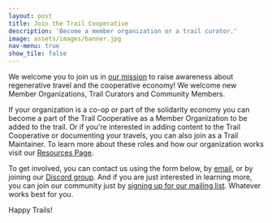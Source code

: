 ```yaml
---
layout: post
title: Join the Trail Cooperative
description: 'Become a member organization or a trail curator.'
image: assets/images/banner.jpg
nav-menu: true
show_tile: false
---
```


We welcome you to join us in [our mission](about.html) to raise awareness about regenerative travel and the cooperative economy!  We welcome new Member Organizations, Trail Curators and Community Members.

If your organization is a co-op or part of the solidarity economy you can become a part of the Trail Cooperative as a Member Organization to be added to the trail. Or if you're interested in adding content to the Trail Cooperative or documenting your travels, you can also join as a Trail Maintainer. To learn more about these roles and how our organization works visit our <a href="/resources.html">Resources Page</a>.

To get involved, you can contact us using the form below, by <a href="mailto:thecooptrail@gmail.com">email</a>, or by joining our <a href="https://discord.gg/6VbCwAcHwg">Discord group</a>. And if you are just interested in learning more, you can join our community just by <a href="/signup.html">signing up for our mailing list</a>. Whatever works best for you.

Happy Trails!